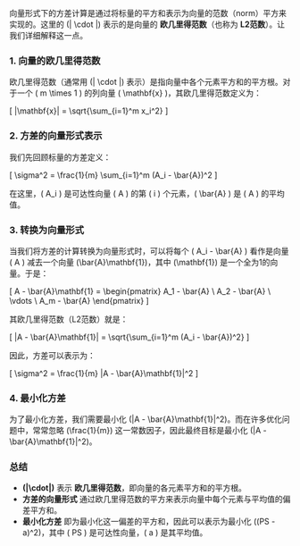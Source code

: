 向量形式下的方差计算是通过将标量的平方和表示为向量的范数（norm）平方来实现的。这里的 \(\| \cdot \|\) 表示的是向量的 **欧几里得范数**（也称为 **L2范数**）。让我们详细解释这一点。

### 1. 向量的欧几里得范数
欧几里得范数（通常用 \(\| \cdot \|\) 表示）是指向量中各个元素平方和的平方根。对于一个 \( m \times 1 \) 的列向量 \( \mathbf{x} \)，其欧几里得范数定义为：

\[
\|\mathbf{x}\| = \sqrt{\sum_{i=1}^m x_i^2}
\]

### 2. 方差的向量形式表示
我们先回顾标量的方差定义：

\[
\sigma^2 = \frac{1}{m} \sum_{i=1}^m (A_i - \bar{A})^2
\]

在这里，\( A_i \) 是可达性向量 \( A \) 的第 \( i \) 个元素，\( \bar{A} \) 是 \( A \) 的平均值。

### 3. 转换为向量形式
当我们将方差的计算转换为向量形式时，可以将每个 \( A_i - \bar{A} \) 看作是向量 \( A \) 减去一个向量 \(\bar{A}\mathbf{1}\)，其中 \(\mathbf{1}\) 是一个全为1的向量。于是：

\[
A - \bar{A}\mathbf{1} = \begin{pmatrix} A_1 - \bar{A} \\ A_2 - \bar{A} \\ \vdots \\ A_m - \bar{A} \end{pmatrix}
\]

其欧几里得范数（L2范数）就是：

\[
\|A - \bar{A}\mathbf{1}\| = \sqrt{\sum_{i=1}^m (A_i - \bar{A})^2}
\]

因此，方差可以表示为：

\[
\sigma^2 = \frac{1}{m} \|A - \bar{A}\mathbf{1}\|^2
\]

### 4. 最小化方差
为了最小化方差，我们需要最小化 \(\|A - \bar{A}\mathbf{1}\|^2\)。而在许多优化问题中，常常忽略 \(\frac{1}{m}\) 这一常数因子，因此最终目标是最小化 \(\|A - \bar{A}\mathbf{1}\|^2\)。

### 总结
- **\(\|\cdot\|\)** 表示 **欧几里得范数**，即向量的各元素平方和的平方根。
- **方差的向量形式** 通过欧几里得范数的平方来表示向量中每个元素与平均值的偏差平方和。
- **最小化方差** 即为最小化这一偏差的平方和，因此可以表示为最小化 \((PS - a)^2\)，其中 \( PS \) 是可达性向量，\( a \) 是其平均值。